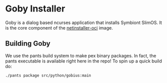 # Goby Installer  
Goby is a dialog based ncurses application that installs Symbiont SlimOS.  It is the core component of the [netinstaller-oci](https://github.com/symbiontDCOS/netinstaller-osi) image.

## Building Goby  
We use the pants build system to make pex binary packages.  In fact, the pants executable is available right here in the repo!  To spin up a quick build do:

```
./pants package src/python/gobius:main
```





